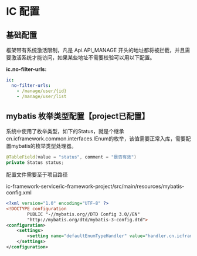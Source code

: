 # IC 配置

## 基础配置

框架带有系统激活限制，凡是 <a>Api.API_MANAGE</a> 开头的地址都将被拦截，并且需要激活系统才能访问，如果某些地址不需要校验可以用以下配置。

**ic.no-filter-urls:**

````yaml
ic:
  no-filter-urls: 
    - /manage/user/{id}
    - /manage/user/list
````


## mybatis 枚举类型配置【project已配置】

系统中使用了枚举类型，如下的Status，就是个继承cn.icframework.common.interfaces.IEnum的枚举，该值需要正常入库，需要配置mybatis的枚举类型处理器。

```java
@TableField(value = "status", comment = "是否有效")
private Status status;
```

配置文件需要至于项目路径

ic-framework-service/ic-framework-project/src/main/resources/mybatis-config.xml

```xml
<?xml version="1.0" encoding="UTF-8" ?>
<!DOCTYPE configuration
        PUBLIC "-//mybatis.org//DTD Config 3.0//EN"
        "http://mybatis.org/dtd/mybatis-3-config.dtd">
<configuration>
    <settings>
        <setting name="defaultEnumTypeHandler" value="handler.cn.icframework.mybatis.IEnumTypeHandler"/>
    </settings>
</configuration>
```
